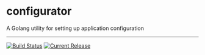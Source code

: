# configurator

A Golang utility for setting up application configuration

---

[![Build Status](https://travis-ci.org/marksost/configurator.svg?branch=master)](https://travis-ci.org/marksost/configurator) [![Current Release](https://img.shields.io/badge/release-0.1.0-1eb0fc.svg)](https://github.com/marksost/configurator/releases/tag/0.1.0)
